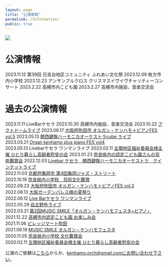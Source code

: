 ```yaml
---
layout: page
title: "公演情報"
permalink: /Information/
public: true
---
```


<img src="{{ site.baseurl }}/assets/kenhamo.png" class="profile">

# 公演情報  
2023.11.12 第39回 日吉台地区コミュニティ  ふれあい文化祭
2023.12.09 枚方市内小学校
2023.12.23 アンサンブルクロス クリスマスイヴイヴチャリティーコンサート
2023.2.22 高槻市内こども園
2023.2.27 高槻市内施設、音楽交流会
     
# 過去の公演情報  
2023.11.11 LiveBarケセラ
2023.10.30 高槻市内施設、音楽交流会
2023.10.22 [アクトドームライブ](https://kanhamo.github.io/2023/10/22/activity)
2023.09.17 [大阪府吹田市 オルガン・ケンハモ＋ピアノFES vol.5](https://kanhamo.github.io/2023/08/29/activity)
2023.05.13 [関西鍵盤ハーモニカオーケストラcube ライブ](https://kanhamo.github.io/2023/05/13/activity)   
2023.03.21 [Organ kenhamo plus piano FES vol4](https://kanhamo.github.io/2023/03/21/activity)   
2023.05.13 Livebarケセラ ワンマンライブ
2023.02.11 [五領地区福祉委員会様主催 ひとり暮らし高齢者慰安の会](https://kanhamo.github.io/2023/02/11/activity)
2023.01.23 [奈良県内の認定こども園さんの芸術鑑賞会](https://kanhamo.github.io/2023/01/23/activity)
2022.12.03 [Livebar ケセラ　関西鍵盤ハーモニカオーケストラ　クインテットライブ](https://kanhamo.github.io/2022/12/02/activity)   
2022.11.03 [京都府亀岡市 第4回亀岡ジャズ・ストリート](https://kanhamo.github.io/2022/11/03/activity)   
2022.10.19 [奈良県内小学校　芸術文化鑑賞](https://kanhamo.github.io/2022/10/19/activity)  
2022.09.23 [大阪府吹田市 オルガン・ケンハモ＋ピアノFES vol.3](https://kanhamo.github.io/2022/09/23/activity)  
2022.08.13 [大阪ガーデンパレス様の夏祭り](https://kanhamo.github.io/2022/08/13/activity)  
2022.06.12 [Live Barケセラ ワンマンライブ](https://kanhamo.github.io/2022/06/12/activity)  
2022.05.29 [自主野外ライブ](https://kanhamo.github.io/2022/05/29/activity)  
2022.03.21 [第2回MUSIC SMILE「オルガン・ケンハモフェスタ+ピアノ」](https://kanhamo.github.io/2022/03/21/activity)  
2021.12.22 [高槻市内認定こども園 お楽しみ会](https://kanhamo.github.io/2021/12/22/activity)  
2021.11.06 [ビレッジマート吹田](https://kanhamo.github.io/2021/11/06/activity)  
2021.09.19 [MUSIC SMILE オルガン・ケンハモフェスタ](https://kanhamo.github.io/2021/09/19/activity)  
2020.11.05 [奈良県内小学校 文化鑑賞会](https://kanhamo.github.io/2020/11/05/activity)  
2020.02.11 [五領地区福祉委員会様主催 ひとり暮らし高齢者慰安の会](https://kanhamo.github.io/2020/02/11/activity)  


公演のご依頼は[こちら](https://docs.google.com/forms/d/e/1FAIpQLSeOdIlDB3uChvhrr9F543WjyJz2orR1FHCYdYVnwKcQU6wVcg/viewform)からか、kenhamo.orch@gmail.comにお問い合わせ下さい。